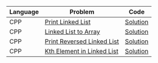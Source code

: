 | Language | Problem                                                                                            | Code                                                                                                          |
| -------- | -------------------------------------------------------------------------------------------------- | ------------------------------------------------------------------------------------------------------------- |
| CPP      | [Print Linked List](https://workat.tech/problem-solving/practice/print-linked-list)                | [Solution](https://github.com/ulascan54/coding-challenge/blob/main/workattech/print-linked-list.cpp)          |
| CPP      | [Linked List to Array](https://workat.tech/problem-solving/practice/linked-list-to-array)          | [Solution](https://github.com/ulascan54/coding-challenge/blob/main/workattech/linked-list-to-array.cpp)       |
| CPP      | [Print Reversed Linked List](https://workat.tech/problem-solving/practice/kth-element-linked-list) | [Solution](https://github.com/ulascan54/coding-challenge/blob/main/workattech/print-reversed-linked-list.cpp) |
| CPP      | [Kth Element in Linked List](https://workat.tech/problem-solving/practice/kth-element-linked-list) | [Solution](https://github.com/ulascan54/coding-challenge/blob/main/workattech/kth-element-linked-list.cpp)    |
